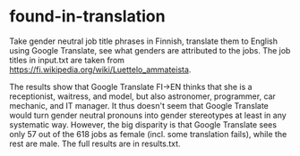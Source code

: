 # found-in-translation

Take gender neutral job title phrases in Finnish, translate them to English using Google Translate, see what genders are attributed to the jobs. The job titles in input.txt are taken from https://fi.wikipedia.org/wiki/Luettelo_ammateista.

The results show that Google Translate FI->EN thinks that she is a receptionist, waitress, and model, but also astronomer, programmer, car mechanic, and IT manager. It thus doesn't seem that Google Translate would turn gender neutral pronouns into gender stereotypes at least in any systematic way. However, the big disparity is that Google Translate sees only 57 out of the 618 jobs as female (incl. some translation fails), while the rest are male. The full results are in results.txt.
